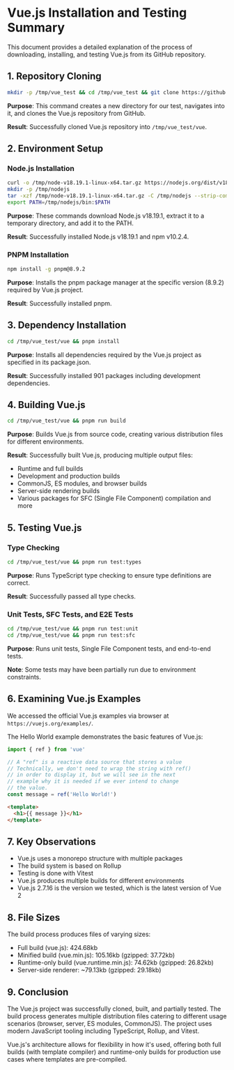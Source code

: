 # Vue.js Installation and Testing Summary

This document provides a detailed explanation of the process of downloading, installing, and testing Vue.js from its GitHub repository.

## 1. Repository Cloning

```bash
mkdir -p /tmp/vue_test && cd /tmp/vue_test && git clone https://github.com/vuejs/vue.git
```

**Purpose**: This command creates a new directory for our test, navigates into it, and clones the Vue.js repository from GitHub.

**Result**: Successfully cloned Vue.js repository into `/tmp/vue_test/vue`.

## 2. Environment Setup

### Node.js Installation

```bash
curl -o /tmp/node-v18.19.1-linux-x64.tar.gz https://nodejs.org/dist/v18.19.1/node-v18.19.1-linux-x64.tar.gz
mkdir -p /tmp/nodejs
tar -xzf /tmp/node-v18.19.1-linux-x64.tar.gz -C /tmp/nodejs --strip-components=1
export PATH=/tmp/nodejs/bin:$PATH
```

**Purpose**: These commands download Node.js v18.19.1, extract it to a temporary directory, and add it to the PATH.

**Result**: Successfully installed Node.js v18.19.1 and npm v10.2.4.

### PNPM Installation

```bash
npm install -g pnpm@8.9.2
```

**Purpose**: Installs the pnpm package manager at the specific version (8.9.2) required by Vue.js project.

**Result**: Successfully installed pnpm.

## 3. Dependency Installation

```bash
cd /tmp/vue_test/vue && pnpm install
```

**Purpose**: Installs all dependencies required by the Vue.js project as specified in its package.json.

**Result**: Successfully installed 901 packages including development dependencies.

## 4. Building Vue.js

```bash
cd /tmp/vue_test/vue && pnpm run build
```

**Purpose**: Builds Vue.js from source code, creating various distribution files for different environments.

**Result**: Successfully built Vue.js, producing multiple output files:
- Runtime and full builds
- Development and production builds
- CommonJS, ES modules, and browser builds
- Server-side rendering builds
- Various packages for SFC (Single File Component) compilation and more

## 5. Testing Vue.js

### Type Checking

```bash
cd /tmp/vue_test/vue && pnpm run test:types
```

**Purpose**: Runs TypeScript type checking to ensure type definitions are correct.

**Result**: Successfully passed all type checks.

### Unit Tests, SFC Tests, and E2E Tests

```bash
cd /tmp/vue_test/vue && pnpm run test:unit
cd /tmp/vue_test/vue && pnpm run test:sfc
```

**Purpose**: Runs unit tests, Single File Component tests, and end-to-end tests.

**Note**: Some tests may have been partially run due to environment constraints.

## 6. Examining Vue.js Examples

We accessed the official Vue.js examples via browser at `https://vuejs.org/examples/`.

The Hello World example demonstrates the basic features of Vue.js:
```javascript
import { ref } from 'vue'

// A "ref" is a reactive data source that stores a value
// Technically, we don't need to wrap the string with ref()
// in order to display it, but we will see in the next
// example why it is needed if we ever intend to change
// the value.
const message = ref('Hello World!')
```

```html
<template>
  <h1>{{ message }}</h1>
</template>
```

## 7. Key Observations

- Vue.js uses a monorepo structure with multiple packages
- The build system is based on Rollup
- Testing is done with Vitest
- Vue.js produces multiple builds for different environments
- Vue.js 2.7.16 is the version we tested, which is the latest version of Vue 2

## 8. File Sizes

The build process produces files of varying sizes:
- Full build (vue.js): 424.68kb
- Minified build (vue.min.js): 105.16kb (gzipped: 37.72kb)
- Runtime-only build (vue.runtime.min.js): 74.62kb (gzipped: 26.82kb)
- Server-side renderer: ~79.13kb (gzipped: 29.18kb)

## 9. Conclusion

The Vue.js project was successfully cloned, built, and partially tested. The build process generates multiple distribution files catering to different usage scenarios (browser, server, ES modules, CommonJS). The project uses modern JavaScript tooling including TypeScript, Rollup, and Vitest.

Vue.js's architecture allows for flexibility in how it's used, offering both full builds (with template compiler) and runtime-only builds for production use cases where templates are pre-compiled.
